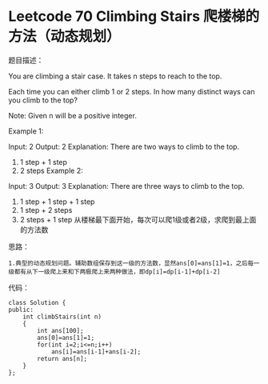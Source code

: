 # Leetcode 70 Climbing Stairs 爬楼梯的方法（动态规划）
题目描述：

You are climbing a stair case. It takes n steps to reach to the top.

Each time you can either climb 1 or 2 steps. In how many distinct ways can you climb to the top?

Note: Given n will be a positive integer.


Example 1:

Input: 2
Output:  2
Explanation:  There are two ways to climb to the top.

1. 1 step + 1 step
2. 2 steps
Example 2:

Input: 3
Output:  3
Explanation:  There are three ways to climb to the top.

1. 1 step + 1 step + 1 step
2. 1 step + 2 steps
3. 2 steps + 1 step
从楼梯最下面开始，每次可以爬1级或者2级，求爬到最上面的方法数

思路：

    1.典型的动态规划问题。辅助数组保存到这一级的方法数，显然ans[0]=ans[1]=1，之后每一级都有从下一级爬上来和下两极爬上来两种做法，即dp[i]=dp[i-1]+dp[i-2]

代码：

```
class Solution {  
public:  
    int climbStairs(int n)   
    {  
        int ans[100];  
        ans[0]=ans[1]=1;  
        for(int i=2;i<=n;i++)  
            ans[i]=ans[i-1]+ans[i-2];  
        return ans[n];  
    }  
};  
```
